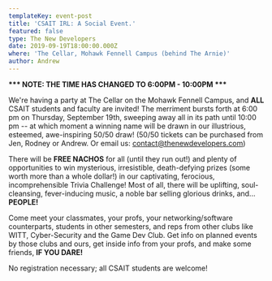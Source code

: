 ```yaml
---
templateKey: event-post
title: 'CSAIT IRL: A Social Event.'
featured: false
type: The New Developers
date: 2019-09-19T18:00:00.000Z
where: 'The Cellar, Mohawk Fennell Campus (behind The Arnie)'
author: Andrew
---
```

**\*\*\* NOTE: THE TIME HAS CHANGED TO 6:00PM - 10:00PM \*\*\***

We're having a party at The Cellar on the Mohawk Fennell Campus, and **ALL** CSAIT students and faculty are invited! The merriment bursts forth at 6:00 pm on Thursday, September 19th, sweeping away all in its path until 10:00 pm -- at which moment a winning name will be drawn in our illustrious, esteemed, awe-inspiring 50/50 draw! (50/50 tickets can be purchased from Jen, Rodney or Andrew. Or email us: contact@thenewdevelopers.com)

There will be **FREE NACHOS** for all (until they run out!) and plenty of opportunities to win mysterious, irresistible, death-defying prizes (some worth more than a whole dollar!) in our captivating, ferocious, incomprehensible Trivia Challenge! Most of all, there will be uplifting, soul-cleansing, fever-inducing music, a noble bar selling glorious drinks, and... **PEOPLE!**

Come meet your classmates, your profs, your networking/software counterparts, students in other semesters, and reps from other clubs like WITT, Cyber-Security and the Game Dev Club. Get info on planned events by those clubs and ours, get inside info from your profs, and make some friends, **IF YOU DARE!**

No registration necessary; all CSAIT students are welcome!
